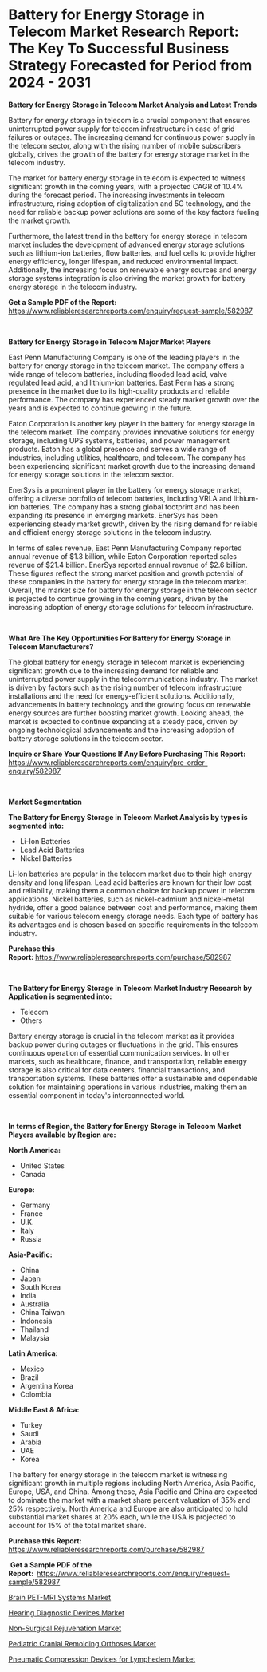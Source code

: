 <p><h1>Battery for Energy Storage in Telecom Market Research Report: The Key To Successful Business Strategy Forecasted for Period from 2024 - 2031</h1></p><p><strong>Battery for Energy Storage in Telecom Market Analysis and Latest Trends</strong></p>
<p><p>Battery for energy storage in telecom is a crucial component that ensures uninterrupted power supply for telecom infrastructure in case of grid failures or outages. The increasing demand for continuous power supply in the telecom sector, along with the rising number of mobile subscribers globally, drives the growth of the battery for energy storage market in the telecom industry.</p><p>The market for battery energy storage in telecom is expected to witness significant growth in the coming years, with a projected CAGR of 10.4% during the forecast period. The increasing investments in telecom infrastructure, rising adoption of digitalization and 5G technology, and the need for reliable backup power solutions are some of the key factors fueling the market growth.</p><p>Furthermore, the latest trend in the battery for energy storage in telecom market includes the development of advanced energy storage solutions such as lithium-ion batteries, flow batteries, and fuel cells to provide higher energy efficiency, longer lifespan, and reduced environmental impact. Additionally, the increasing focus on renewable energy sources and energy storage systems integration is also driving the market growth for battery energy storage in the telecom industry.</p></p>
<p><strong>Get a Sample PDF of the Report:&nbsp;</strong> <a href="https://www.reliableresearchreports.com/enquiry/request-sample/582987">https://www.reliableresearchreports.com/enquiry/request-sample/582987</a></p>
<p>&nbsp;</p>
<p><strong>Battery for Energy Storage in Telecom Major Market Players</strong></p>
<p><p>East Penn Manufacturing Company is one of the leading players in the battery for energy storage in the telecom market. The company offers a wide range of telecom batteries, including flooded lead acid, valve regulated lead acid, and lithium-ion batteries. East Penn has a strong presence in the market due to its high-quality products and reliable performance. The company has experienced steady market growth over the years and is expected to continue growing in the future.</p><p>Eaton Corporation is another key player in the battery for energy storage in the telecom market. The company provides innovative solutions for energy storage, including UPS systems, batteries, and power management products. Eaton has a global presence and serves a wide range of industries, including utilities, healthcare, and telecom. The company has been experiencing significant market growth due to the increasing demand for energy storage solutions in the telecom sector.</p><p>EnerSys is a prominent player in the battery for energy storage market, offering a diverse portfolio of telecom batteries, including VRLA and lithium-ion batteries. The company has a strong global footprint and has been expanding its presence in emerging markets. EnerSys has been experiencing steady market growth, driven by the rising demand for reliable and efficient energy storage solutions in the telecom industry.</p><p>In terms of sales revenue, East Penn Manufacturing Company reported annual revenue of $1.3 billion, while Eaton Corporation reported sales revenue of $21.4 billion. EnerSys reported annual revenue of $2.6 billion. These figures reflect the strong market position and growth potential of these companies in the battery for energy storage in the telecom market. Overall, the market size for battery for energy storage in the telecom sector is projected to continue growing in the coming years, driven by the increasing adoption of energy storage solutions for telecom infrastructure.</p></p>
<p>&nbsp;</p>
<p><strong>What Are The Key Opportunities For Battery for Energy Storage in Telecom Manufacturers?</strong></p>
<p><p>The global battery for energy storage in telecom market is experiencing significant growth due to the increasing demand for reliable and uninterrupted power supply in the telecommunications industry. The market is driven by factors such as the rising number of telecom infrastructure installations and the need for energy-efficient solutions. Additionally, advancements in battery technology and the growing focus on renewable energy sources are further boosting market growth. Looking ahead, the market is expected to continue expanding at a steady pace, driven by ongoing technological advancements and the increasing adoption of battery storage solutions in the telecom sector.</p></p>
<p><strong>Inquire or Share Your Questions If Any Before Purchasing This Report:</strong> <a href="https://www.reliableresearchreports.com/enquiry/pre-order-enquiry/582987">https://www.reliableresearchreports.com/enquiry/pre-order-enquiry/582987</a></p>
<p>&nbsp;</p>
<p><strong>Market Segmentation</strong></p>
<p><strong>The Battery for Energy Storage in Telecom Market Analysis by types is segmented into:</strong></p>
<p><ul><li>Li-Ion Batteries</li><li>Lead Acid Batteries</li><li>Nickel Batteries</li></ul></p>
<p><p>Li-Ion batteries are popular in the telecom market due to their high energy density and long lifespan. Lead acid batteries are known for their low cost and reliability, making them a common choice for backup power in telecom applications. Nickel batteries, such as nickel-cadmium and nickel-metal hydride, offer a good balance between cost and performance, making them suitable for various telecom energy storage needs. Each type of battery has its advantages and is chosen based on specific requirements in the telecom industry.</p></p>
<p><strong>Purchase this Report:&nbsp;</strong><a href="https://www.reliableresearchreports.com/purchase/582987">https://www.reliableresearchreports.com/purchase/582987</a></p>
<p>&nbsp;</p>
<p><strong>The Battery for Energy Storage in Telecom Market Industry Research by Application is segmented into:</strong></p>
<p><ul><li>Telecom</li><li>Others</li></ul></p>
<p><p>Battery energy storage is crucial in the telecom market as it provides backup power during outages or fluctuations in the grid. This ensures continuous operation of essential communication services. In other markets, such as healthcare, finance, and transportation, reliable energy storage is also critical for data centers, financial transactions, and transportation systems. These batteries offer a sustainable and dependable solution for maintaining operations in various industries, making them an essential component in today's interconnected world.</p></p>
<p>&nbsp;</p>
<p><strong>In terms of Region, the Battery for Energy Storage in Telecom Market Players available by Region are:</strong></p>
<p>
    <p> <strong> North America: </strong>
        <ul>
            <li>United States</li>
            <li>Canada</li>
        </ul>
        </p> 
    <p> <strong> Europe: </strong>
        <ul>
            <li>Germany</li>
            <li>France</li>
            <li>U.K.</li>
            <li>Italy</li>
            <li>Russia</li>
        </ul>
        </p> 
    <p> <strong> Asia-Pacific: </strong>
        <ul>
            <li>China</li>
            <li>Japan</li>
            <li>South Korea</li>
            <li>India</li>
            <li>Australia</li>
            <li>China Taiwan</li>
            <li>Indonesia</li>
            <li>Thailand</li>
            <li>Malaysia</li>
        </ul>
        </p> 
    <p> <strong> Latin America: </strong>
        <ul>
            <li>Mexico</li>
            <li>Brazil</li>
            <li>Argentina Korea</li>
            <li>Colombia</li>
        </ul>
        </p> 
    <p> <strong> Middle East & Africa: </strong>
        <ul>
            <li>Turkey</li>
            <li>Saudi</li>
            <li>Arabia</li>
            <li>UAE</li>
            <li>Korea</li>
        </ul>
    </p>
    </p>
<p><p>The battery for energy storage in the telecom market is witnessing significant growth in multiple regions including North America, Asia Pacific, Europe, USA, and China. Among these, Asia Pacific and China are expected to dominate the market with a market share percent valuation of 35% and 25% respectively. North America and Europe are also anticipated to hold substantial market shares at 20% each, while the USA is projected to account for 15% of the total market share.</p></p>
<p><strong>Purchase this Report: </strong><a href="https://www.reliableresearchreports.com/purchase/582987">https://www.reliableresearchreports.com/purchase/582987</a></p>
<p>&nbsp;<strong>Get a Sample PDF of the Report:&nbsp;&nbsp;</strong><a href="https://www.reliableresearchreports.com/enquiry/request-sample/582987">https://www.reliableresearchreports.com/enquiry/request-sample/582987</a></p>
<p><strong></strong></p>
<p><p><a href="https://medium.com/@paulbryant18/brain-pet-mri-systems-market-size-cagr-trends-2024-2030-1506d25188f5">Brain PET-MRI Systems Market</a></p><p><a href="https://medium.com/@paulbryant18/hearing-diagnostic-devices-market-comprehensive-assessment-by-type-application-and-geography-3eefcfc70e8e">Hearing Diagnostic Devices Market</a></p><p><a href="https://medium.com/@paulbryant18/non-surgical-rejuvenation-market-share-evolution-and-market-growth-trends-2024-2031-c52129adf8c1">Non-Surgical Rejuvenation Market</a></p><p><a href="https://medium.com/@paulbryant18/pediatric-cranial-remolding-orthoses-market-analysis-and-sze-forecasted-for-period-from-2024-to-51cedd0f4598">Pediatric Cranial Remolding Orthoses Market</a></p><p><a href="https://medium.com/@paulbryant18/pneumatic-compression-devices-for-lymphedem-market-share-evolution-and-market-growth-trends-2024-f05272f535ba">Pneumatic Compression Devices for Lymphedem Market</a></p></p>